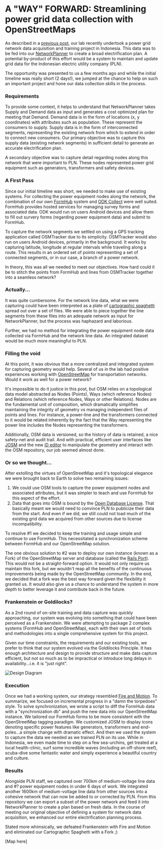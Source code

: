 # A "WAY" FORWARD:  Streamlining power grid data collection with OpenStreetMaps

As described in a [previous post](http://modilabs.github.io/modilabs-site/blog/2013/05/16/mapping-powerlines-in-indonesia/), our lab recently undertook a power grid network data acquisition and training project in Indonesia.  This data was to be fed into our [NetworkPlanner](http://networkplanner.modilabs.org) to create a broad electrification plan.  A potential by-product of this effort would be a system to maintain and update grid data for the Indonesian electric utility company (PLN). 

The opportunity was presented to us a few months ago and while the initial timeline was really short (2 days!), we jumped at the chance to help on such an important project and hone our data collection skills in the process.  

### Requirements

To provide some context, it helps to understand that NetworkPlanner takes Supply and Demand data as input and generates a cost optimized plan for meeting that Demand.  Demand data is in the form of locations (x, y coordinates) with attributes such as population. These represent the consumers to supply.  Supply data is in the form of interconnected segments, representing the existing network from which to extend in order to connect new consumers.  Our primary objective was to capture this supply data (existing network segments) in sufficient detail to generate an accurate electrification plan.  

A secondary objective was to capture detail regarding nodes along this network that were important to PLN.  These nodes represented power grid equipment such as generators, transformers and safety devices.  
  
### A First Pass

Since our initial timeline was short, we needed to make use of existing systems.  For collecting the power equipment nodes along the network, the combination of our own [FormHub](http://formhub.org "FormHub") system and [ODK Collect](http://opendatakit.org/use/collect/) were well suited.  FormHub provides hosted services for managing survey forms and associated data.  ODK would run on users Android devices and allow them to fill out survery forms (regarding power equipment data) and submit to FormHub.  

To capture the network segments we settled on using a GPS tracking application called OSMTracker due to its simplicity.  OSMTracker would also run on users Android devices, primarily in the background.  It works by capturing latitude, longitude at regular intervals while traveling along a route.  This results in an ordered set of points representing a set of connected segments, or in our case, a branch of a power network.    

In theory, this was all we needed to meet our objectives.  How hard could it be to stitch the points from FormHub and lines from OSMTracker together into a seamless network?  

### Actually...

It was quite cumbersome.  For the network line data, what we were capturing could have been interpreted as a plate of [cartographic spaghetti](http://support.esri.com/en/knowledgebase/GISDictionary/term/spaghetti%20data "Spaghetti Data") spread out over a set of files.  We were able to piece together the line segments from these files into an adequate network as input for NetworkPlanner, but the process was haphazard and laborious.

Further, we had no method for integrating the power equipment node data collected via FormHub and the network line data.  An integrated dataset would be much more meaningful to PLN.

### Filling the void

At this point, it was obvious that a more centralized and integrated system for capturing geometry would help.  Several of us in the lab had positive experiences working with [OpenStreetMap](http://www.openstreetmap.org) for transportation networks.  Would it work as well for a power network?  

It's impossible to do it justice in this post, but OSM relies on a topological data model abstracted as Nodes (Points), Ways (which reference Nodes) and Relations (which reference Nodes, Ways or other Relations).  Nodes are the fundamental unit of composition, which dramatically simplifies maintaining the integrity of geometry vs managing independent files of points and lines.  For instance, a power-line and the transformers connected to it would be related inherently by the fact that the Way representing the power line includes the Nodes representing the transformers.  

Additionally, OSM data is versioned, so the history of data is retained, a nice safety-net and audit trail.  And with practical, efficient user interfaces like [JOSM](https://wiki.openstreetmap.org/wiki/JOSM) and the new [iD editor](http://ideditor.com) to manipulate the geometry and interact with the OSM repository, our job seemed almost done.  

### Or so we thought...

After extolling the virtues of OpenStreetMap and it's topological elegance we were brought back to Earth to solve two remaining issues:

1.  We could use OSM tools to capture the power equipment nodes and associated attributes, but it was simpler to teach and use FormHub for this aspect of the effort.
2.  Data that goes into OSM is bound by the [Open Database License](http://opendatacommons.org/licenses/odbl/summary/ "ODbL").  That basically meant we would need to convince PLN to publicize their data from the start.  And even if we did, we still could not load much of the existing grid data we acquired from other sources due to license incompatibility.  

To resolve #1 we decided to keep the training and usage simple and continue to use FormHub.  This necessitated a synchronization scheme between FormHub and our OpenStreetMap solution.  

The one obvious solution to #2 was to deploy our own instance (known as a Fork) of the OpenStreetMap server and database (called the [Rails Port](http://wiki.openstreetmap.org/wiki/The_Rails_Port)).  This would not be a straight-forward option.  It would not only require us maintain this fork, but we wouldn't reap all the benefits of the continuous improvements being made by the OpenStreetMap community.  In the end, we decided that a fork was the best way forward given the flexibility it granted us.  It would also give us a chance to understand the system in more depth to better leverage it and contribute back in the future.    

### Frankenstein or Goldilocks?

As a 2nd round of on-site training and data capture was quickly approaching, our system was evolving into something that could have been perceived as a Frankenstein.  We were attempting to package 2 complex systems (FormHub and OpenStreetMap), each with their own set of tools and methodologies into a single comprehensive system for this project.  

Given our time constraints, the requirements and our existing tools, we prefer to think that our system evolved via the Goldilocks Principle.  It has enough architecture and design to provide structure and make data capture efficient, but not so much as to be impractical or introduce long delays in availability...i.e. it is "just right".  

![Design Diagram](http://farm6.staticflickr.com/5450/8871373109_80f23581a1_o.png)

### Execution

Once we had a working system, our strategy resembled [Fire and Motion](http://www.joelonsoftware.com/articles/fog0000000339.html "Fire and Motion").  To summarize, we focused on incremental progress in a "damn the torpedoes" style.  To solve synchronization, we wrote a script to diff the FormHub data with a "synchronization db" and push the new data into our OpenStreetMap instance.  We tailored our FormHub forms to be more consistent with the OpenStreetMap tagging paradigm.  We customized JOSM to display icons denoting specific power features like generators, transformers and end-poles...a simple change with dramatic effect.  And then we used the system to capture the data we needed as we trained PLN on its use.  While in Indonesia, we even made time to step on a few sea-urchins, get treated at a local health-clinic, surf some incredible waves (including an off-shore reef), scuba-dive some fantastic water and simply experience a beautiful country and culture.  

### Results

Alongside PLN staff, we captured over 700km of medium-voltage line data and #? power equipment nodes in under 6 days of work.  We integrated another 1600km of medium-voltage line data from other sources into a cohesive network that can now be added to or corrected by PLN.  From this repository we can export a subset of the power network and feed it into NetworkPlanner to create a plan based on fresh data.  In the course of meeting our original objective of defining a system for network data acquisition, we enhanced our entire electrification planning process.    

Stated more whimsically, we defeated Frankenstein with Fire and Motion and eliminated our Cartographic Spaghetti with a Fork ;)

[Map here]

